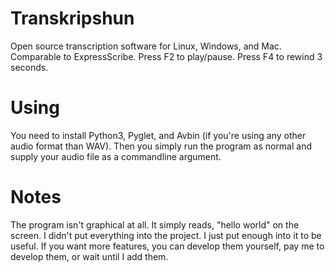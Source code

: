 # Transkripshun
Open source transcription software for Linux, Windows, and Mac. Comparable to ExpressScribe. Press F2 to play/pause. Press F4 to rewind 3 seconds.
# Using
You need to install Python3, Pyglet, and Avbin (if you're using any other audio format than WAV). Then you simply run the program as normal and supply your audio file as a commandline argument.
# Notes
The program isn't graphical at all. It simply reads, "hello world" on the screen. I didn't put everything into the project. I just put enough into it to be useful. If you want more features, you can develop them yourself, pay me to develop them, or wait until I add them.
